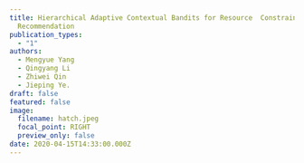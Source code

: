 ```yaml
---
title: Hierarchical Adaptive Contextual Bandits for Resource  Constraint based
  Recommendation
publication_types:
  - "1"
authors:
  - Mengyue Yang
  - Qingyang Li
  - Zhiwei Qin
  - Jieping Ye.
draft: false
featured: false
image:
  filename: hatch.jpeg
  focal_point: RIGHT
  preview_only: false
date: 2020-04-15T14:33:00.000Z
---
```


